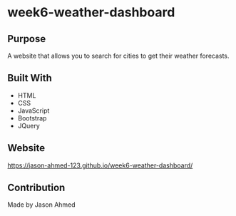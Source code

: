 # week6-weather-dashboard

## Purpose
A website that allows you to search for cities to get their weather forecasts. 

## Built With
* HTML
* CSS
* JavaScript
* Bootstrap
* JQuery

## Website
https://jason-ahmed-123.github.io/week6-weather-dashboard/

## Contribution
Made by Jason Ahmed
